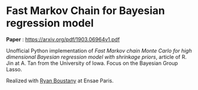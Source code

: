 # Fast Markov Chain for Bayesian regression model

**Paper** : https://arxiv.org/pdf/1903.06964v1.pdf

Unofficial Python implementation of *Fast Markov chain Monte Carlo for high dimensional Bayesian regression model with shrinkage priors*, article of R. Jin at A. Tan from the University of Iowa. Focus on the Bayesian Group Lasso.

Realized with [Ryan Boustany](https://github.com/ryanboustany) at Ensae Paris. 
